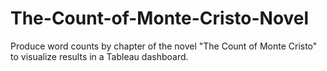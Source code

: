 # The-Count-of-Monte-Cristo-Novel
Produce word counts by chapter of the novel "The Count of Monte Cristo" to visualize results in a Tableau dashboard.
